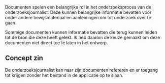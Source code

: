 
Documenten spelen een belangrijke rol in het onderzoeksproces van de onderzoeksjournalist. Deze kunnen belangrijke informatie bevatten voor onder andere bewijsmateriaal en aanleidingen om tot onderzoek over te gaan.

Sommige documenten kunnen informatie bevatten die terug kunnen leiden tot de bron die deze heeft gelekt. Ik heb daarom de keuze gemaakt om deze documenten niet direct toe te laten in het ontwerp.

## Concept zin

De onderzoeksjournalist kan naar zijn documenten refereren en er toegang tot krijgen zonder het bestand in de applicatie op te slaan.